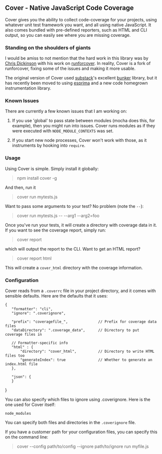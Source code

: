 ## Cover - Native JavaScript Code Coverage

Cover gives you the ability to collect code-coverage for your projects, using
whatever unit test framework you want, and all using native JavaScript. It also
comes bundled with pre-defined reporters, such as HTML and CLI output, so you
can easily see where you are missing coverage.

### Standing on the shoulders of giants

I would be amiss to not mention that the hard work in this library was
by [Chris Dickinson] with his work on [runforcover]. In reality, Cover is 
a fork of runforcover, fixing some of the issues and making it more usable.

The original version of Cover used [substack]'s excellent [bunker] library,
but it has recently been moved to using [esprima] and a new code homegrown
instrumentation library.

### Known Issues

There are currently a few known issues that I am working on:

1. If you use 'global' to pass state between modules (mocha does this, for
example), then you might run into issues. Cover runs modules as if they
were executed with `NODE_MODULE_CONTEXTS` was set.

2. If you start new node processes, Cover won't work with those, as
it instruments by hooking into `require`.

### Usage

Using Cover is simple. Simply install it globally:

> npm install cover -g

And then, run it

> cover run mytests.js

Want to pass some arguments to your test? No problem (note the `--`):

> cover run mytests.js -- --arg1 --arg2=foo

 Once you've run your tests, it will create a directory with coverage data in it.
 If you want to see the coverage report, simply run:
 
 > cover report
 
 which will output the report to the CLI. Want to get an HTML report?
 
 > cover report html
 
 This will create a `cover_html` directory with the coverage information.
 
### Configuration

Cover reads from a `.coverrc` file in your project directory, and it comes
with sensible defaults. Here are the defaults that it uses:

    {
       "formatter": "cli",
       "ignore": ".coverignore",
       
       "prefix": "coveragefile_",              // Prefix for coverage data files
       "dataDirectory": ".coverage_data",      // Directory to put coverage files in
       
       // Formatter-specific info
       "html" : {
           "directory": "cover_html",          // Directory to write HTML files too
           "generateIndex": true               // Whether to generate an index.html file
       },
       
       "json": {
       }
   }
    
You can also specify which files to ignore using .coverignore. Here is the one used
for Cover itself:

    node_modules
    
You can specify both files and directories in the `.coverignore` file.

If you have a customer path for your configuration files, you can specify this
on the command line:

> cover --config path/to/config --ignore path/to/ignore run myfile.js

[esprima]: http://www.esprima.org
[substack]: https://github.com/substack
[bunker]: https://github.com/substack/node-bunker
[Chris Dickinson]: https://github.com/chrisdickinson
[runforcover]: https://github.com/chrisdickinson/node-runforcover